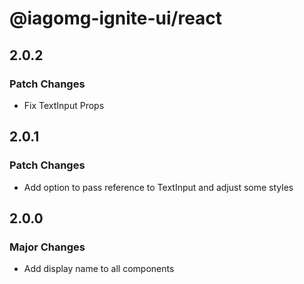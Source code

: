 # @iagomg-ignite-ui/react

## 2.0.2

### Patch Changes

- Fix TextInput Props

## 2.0.1

### Patch Changes

- Add option to pass reference to TextInput and adjust some styles

## 2.0.0

### Major Changes

- Add display name to all components
